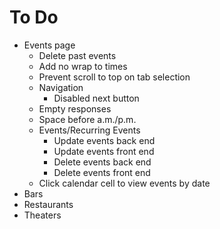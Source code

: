 # To Do

- Events page
  - Delete past events
  - Add no wrap to times
  - Prevent scroll to top on tab selection
  - Navigation
    - Disabled next button
  - Empty responses
  - Space before a.m./p.m.
  - Events/Recurring Events
    - Update events back end
    - Update events front end
    - Delete events back end
    - Delete events front end
  - Click calendar cell to view events by date
- Bars
- Restaurants
- Theaters
